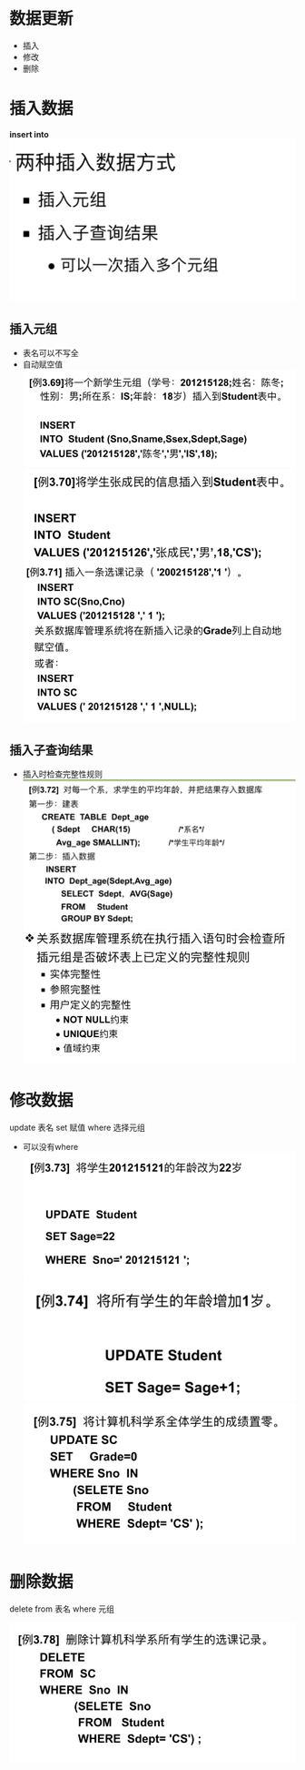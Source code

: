 # 数据更新
- 插入
- 修改
- 删除
# 插入数据
**insert into**
![](Attachments/Pasted%20image%2020220528174256.png)
## 插入元组
- 表名可以不写全
- 自动赋空值
![](Attachments/Pasted%20image%2020220528174328.png)
![](Attachments/Pasted%20image%2020220528174357.png)
![](Attachments/Pasted%20image%2020220528174450.png)
## 插入子查询结果
- 插入时检查完整性规则
![](Attachments/Pasted%20image%2020220528174537.png)
![](Attachments/Pasted%20image%2020220528174606.png)
# 修改数据
update 表名 set 赋值 where 选择元组
- 可以没有where
![](Attachments/Pasted%20image%2020220528174725.png)
![](Attachments/Pasted%20image%2020220528174812.png)
![](Attachments/Pasted%20image%2020220528174826.png)
# 删除数据
delete from 表名
where 元组

![](Attachments/Pasted%20image%2020220528174940.png)